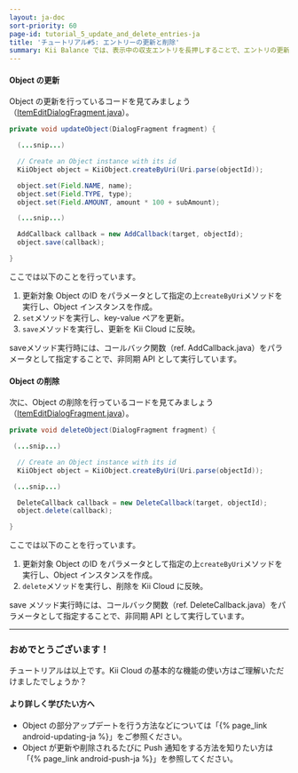 ```yaml
---
layout: ja-doc
sort-priority: 60
page-id: tutorial_5_update_and_delete_entries-ja
title: 'チュートリアル#5: エントリーの更新と削除'
summary: Kii Balance では、表示中の収支エントリを長押しすることで、エントリの更新や削除ができます。これらの変更は Kii Cloud に適宜通知されます。
---
```

#### Object の更新

Object の更新を行っているコードを見てみましょう（[ItemEditDialogFragment.java](https://github.com/KiiPlatform/KiiBalance-Android/blob/master/src/com/kii/sample/balance/list/ItemEditDialogFragment.java#L216)）。

```java
private void updateObject(DialogFragment fragment) {

  (...snip...)

  // Create an Object instance with its id
  KiiObject object = KiiObject.createByUri(Uri.parse(objectId));

  object.set(Field.NAME, name);
  object.set(Field.TYPE, type);
  object.set(Field.AMOUNT, amount * 100 + subAmount);

  (...snip...)

  AddCallback callback = new AddCallback(target, objectId);
  object.save(callback);

}
```

ここでは以下のことを行っています。

1. 更新対象 Object のID をパラメータとして指定の上`createByUri`メソッドを実行し、Object インスタンスを作成。
1. `set`メソッドを実行し、key-value ペアを更新。
1. `save`メソッドを実行し、更新を Kii Cloud に反映。

saveメソッド実行時には、コールバック関数（ref. AddCallback.java）をパラメータとして指定することで、非同期 API として実行しています。

#### Object の削除

次に、Object の削除を行っているコードを見てみましょう（[ItemEditDialogFragment.java](https://github.com/KiiPlatform/KiiBalance-Android/blob/master/src/com/kii/sample/balance/list/ItemEditDialogFragment.java#L252)）。

```java
private void deleteObject(DialogFragment fragment) {

 (...snip...)

  // Create an Object instance with its id
  KiiObject object = KiiObject.createByUri(Uri.parse(objectId));

 (...snip...)

  DeleteCallback callback = new DeleteCallback(target, objectId);
  object.delete(callback);

}
```

ここでは以下のことを行っています。

1. 更新対象 Object のID をパラメータとして指定の上`createByUri`メソッドを実行し、Object インスタンスを作成。
1. `delete`メソッドを実行し、削除を Kii Cloud に反映。

save メソッド実行時には、コールバック関数（ref. DeleteCallback.java）をパラメータとして指定することで、非同期 API として実行しています。

---

### おめでとうございます！

チュートリアルは以上です。Kii Cloud の基本的な機能の使い方はご理解いただけましたでしょうか？

#### より詳しく学びたい方へ

* Object の部分アップデートを行う方法などについては「{% page_link android-updating-ja %}」をご参照ください。
* Object が更新や削除されるたびに Push 通知をする方法を知りたい方は「{% page_link android-push-ja %}」を参照してください。
